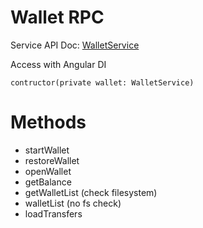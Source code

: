 # Wallet RPC

Service API Doc: [WalletService](https://letheanvpn.github.io/app/injectables/WalletService.html)

Access with Angular DI

`contructor(private wallet: WalletService)`

# Methods

- startWallet
- restoreWallet
- openWallet
- getBalance
- getWalletList (check filesystem)
- walletList (no fs check)
- loadTransfers
